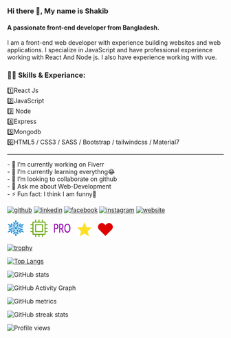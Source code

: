 ### Hi there 👋, My name is Shakib
#### A passionate front-end developer from Bangladesh.
<!-- ![A passionate front-end developer from Bangladesh.](https://media-exp1.licdn.com/dms/image/D4E35AQG9O75i6GwuxQ/profile-framedphoto-shrink_200_200/0/1634092626509?e=1640203200&v=beta&t=xxezb4rpI6RYJkMkhEcuzPi7V0DlhgEnbwd2twSfSNA) -->

I am a front-end web developer with experience building websites and web applications. I specialize in JavaScript and have professional experience working with React And Node js. I also have experience working with vue.

<h3>👨‍🎓 Skills & Experiance: </h3>
  1️⃣React Js </br>2️⃣JavaScript<br/>3️⃣ Node</br>4️⃣Express<br/>5️⃣Mongodb</br>6️⃣HTML5 / CSS3 / SASS / Bootstrap / tailwindcss / Material7️<br/>
<hr>
- 🔭 I’m currently working on Fiverr <br>
- 🌱 I’m currently learning everythng😂 <br>
- 👯 I’m looking to collaborate on github <br>
- 💬 Ask me about Web-Development <br>
- ⚡ Fun fact: I think I am funny🤣 <br>


[<img src='https://cdn.jsdelivr.net/npm/simple-icons@3.0.1/icons/github.svg' alt='github' height='40'>](https://github.com/gitShakib)  [<img src='https://cdn.jsdelivr.net/npm/simple-icons@3.0.1/icons/linkedin.svg' alt='linkedin' height='40'>](https://www.linkedin.com/in/https://www.linkedin.com/in/shakib-ahmed-a1325921b//)  [<img src='https://cdn.jsdelivr.net/npm/simple-icons@3.0.1/icons/facebook.svg' alt='facebook' height='40'>](https://www.facebook.com/https://www.facebook.com/shakib.info.me)  [<img src='https://cdn.jsdelivr.net/npm/simple-icons@3.0.1/icons/instagram.svg' alt='instagram' height='40'>](https://www.instagram.com/https://www.instagram.com/sakib.info_//)  [<img src='https://cdn.jsdelivr.net/npm/simple-icons@3.0.1/icons/icloud.svg' alt='website' height='40'>](Shakib)  

<a href='https://archiveprogram.github.com/'><img src='https://raw.githubusercontent.com/acervenky/animated-github-badges/master/assets/acbadge.gif' width='40' height='40'></a> <a href='https://docs.github.com/en/developers'><img src='https://raw.githubusercontent.com/acervenky/animated-github-badges/master/assets/devbadge.gif' width='40' height='40'></a> <a href='https://github.com/pricing'><img src='https://raw.githubusercontent.com/acervenky/animated-github-badges/master/assets/pro.gif' width='40' height='40'></a> <a href='https://stars.github.com/'><img src='https://raw.githubusercontent.com/acervenky/animated-github-badges/master/assets/starbadge.gif' width='35' height='35'></a> <a href='https://docs.github.com/en/github/supporting-the-open-source-community-with-github-sponsors'><img src='https://raw.githubusercontent.com/acervenky/animated-github-badges/master/assets/sponsorbadge.gif' width='35' height='35'></a> 

[![trophy](https://github-profile-trophy.vercel.app/?username=gitShakib)](https://github.com/ryo-ma/github-profile-trophy)

<!-- [![Top Langs](https://github-readme-stats.vercel.app/api/top-langs/?username=gitShakib)](https://github.com/anuraghazra/github-readme-stats) -->
[![Top Langs](https://github-readme-stats.vercel.app/api?username=gitShakib)](https://github.com/anuraghazra/github-readme-stats)


![GitHub stats](https://github-readme-stats.vercel.app/api?username=gitShakib&show_icons=true)  

![GitHub Activity Graph](https://activity-graph.herokuapp.com/graph?username=gitShakib)  

![GitHub metrics](https://metrics.lecoq.io/gitShakib)  

![GitHub streak stats](https://github-readme-streak-stats.herokuapp.com/?user=gitShakib)  

![Profile views](https://gpvc.arturio.dev/gitShakib)  
